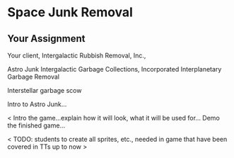 # Space Junk Removal

## Your Assignment

Your client, Intergalactic Rubbish Removal, Inc.,






<!-- TODO: insert images from Adriana's prototype AstroJunk game -->

<!-- TODO: insert link to space junk -->




Astro Junk
Intergalactic Garbage Collections, Incorporated
Interplanetary Garbage Removal

Interstellar garbage scow




Intro to Astro Junk...

< Intro the game...explain how it will look, what it will be used for...
Demo the finished game...

>

< TODO: students to create all sprites, etc., needed in game that have been covered in TTs up to now >

